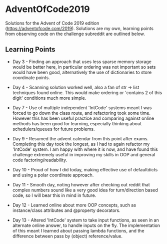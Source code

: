 # AdventOfCode2019
Solutions for the Advent of Code 2019 edition (https://adventofcode.com/2019).
Solutions are my own, learning points from observing code on the challenge subreddit are outlined below. 

## Learning Points
* Day 3 - Finding an approach that uses less sparse memory storage would be better here, in particular ordering was not important so sets would have been good, alternatively the use of dictionaries to store coordinate points.

* Day 4 - Scanning solution worked well, also a fan of str -> list techniques found online. This would make ordering or 'contains 2 of this digit' conditions much more simple.

* Day 7 - Use of multiple independent 'IntCode' systems meant I was forced to go down the class route, and refactoring took some time. However this has been useful practice and comparing against online methods has been good for learning, especially thinking about schedulers/queues for future problems.

* Day 9 - Resumed the advent calendar from this point after exams. Completing this day took the longest, as I had to again refactor my 'IntCode' system. I am happy with where it is now, and have found this challenge extremely useful in improving my skills in OOP and general code factoring/readability.

* Day 10 - Proud of how I did today, making effective use of defaultdicts and using a polar coordinate approach.

* Day 11 - Smooth day, noting however after checking out reddit that complex numbers sound like a very good idea for turn/direction based code, so I will bear this in mind in future.

* Day 12 - Learned online about more OOP concepts, such as instance/class attributes and @property decorators.

* Day 13 - Altered 'IntCode' system to take input functions, as seen in an alternate online answer, to handle inputs on the fly. The implementation of this meant I learned about passing lambda functions, and the difference between pass by (object) reference/value.

